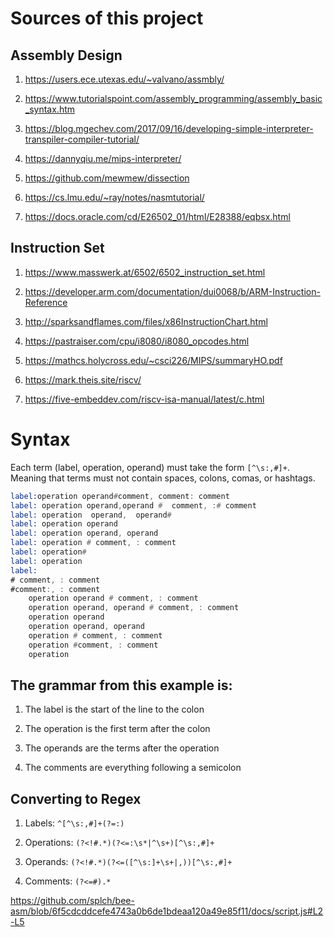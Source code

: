 # Sources of this project

## Assembly Design

1. https://users.ece.utexas.edu/~valvano/assmbly/

2. https://www.tutorialspoint.com/assembly_programming/assembly_basic_syntax.htm

3. https://blog.mgechev.com/2017/09/16/developing-simple-interpreter-transpiler-compiler-tutorial/

4. https://dannyqiu.me/mips-interpreter/

5. https://github.com/mewmew/dissection

6. https://cs.lmu.edu/~ray/notes/nasmtutorial/

7. https://docs.oracle.com/cd/E26502_01/html/E28388/eqbsx.html

## Instruction Set

1. https://www.masswerk.at/6502/6502_instruction_set.html

2. https://developer.arm.com/documentation/dui0068/b/ARM-Instruction-Reference

3. http://sparksandflames.com/files/x86InstructionChart.html

4. https://pastraiser.com/cpu/i8080/i8080_opcodes.html

5. https://mathcs.holycross.edu/~csci226/MIPS/summaryHO.pdf

6. https://mark.theis.site/riscv/

7. https://five-embeddev.com/riscv-isa-manual/latest/c.html

# Syntax

Each term (label, operation, operand) must take the form `[^\s:,#]+`. Meaning that terms must not contain spaces, colons, comas, or hashtags.

```asm
label:operation operand#comment, comment: comment
label: operation operand,operand #  comment, :# comment
label: operation  operand,  operand#
label: operation operand
label: operation operand, operand
label: operation # comment, : comment
label: operation#
label: operation
label:
# comment, : comment
#comment:, : comment
    operation operand # comment, : comment
    operation operand, operand # comment, : comment
    operation operand
    operation operand, operand
    operation # comment, : comment
    operation #comment, : comment
    operation

```

## The grammar from this example is:

1. The label is the start of the line to the colon

2. The operation is the first term after the colon

3. The operands are the terms after the operation

4. The comments are everything following a semicolon

## Converting to Regex

1. Labels: `^[^\s:,#]+(?=:)`

2. Operations: `(?<!#.*)(?<=:\s*|^\s+)[^\s:,#]+`

3. Operands: `(?<!#.*)(?<=([^\s:]+\s+|,))[^\s:,#]+`

4. Comments: `(?<=#).*`

https://github.com/splch/bee-asm/blob/6f5cdcddcefe4743a0b6de1bdeaa120a49e85f11/docs/script.js#L2-L5
